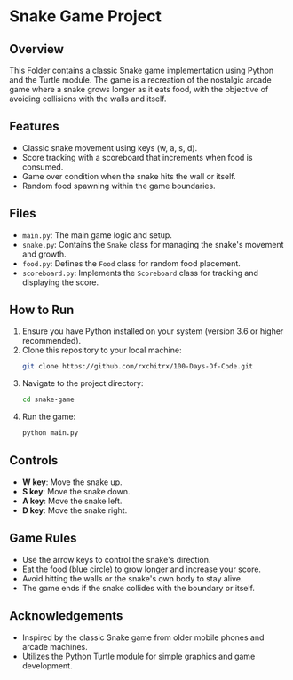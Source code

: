 # Snake Game Project

## Overview
This Folder contains a classic Snake game implementation using Python and the Turtle module. The game is a recreation of the nostalgic arcade game where a snake grows longer as it eats food, with the objective of avoiding collisions with the walls and itself.

## Features
- Classic snake movement using keys (w, a, s, d).
- Score tracking with a scoreboard that increments when food is consumed.
- Game over condition when the snake hits the wall or itself.
- Random food spawning within the game boundaries.

## Files
- `main.py`: The main game logic and setup.
- `snake.py`: Contains the `Snake` class for managing the snake's movement and growth.
- `food.py`: Defines the `Food` class for random food placement.
- `scoreboard.py`: Implements the `Scoreboard` class for tracking and displaying the score.

## How to Run
1. Ensure you have Python installed on your system (version 3.6 or higher recommended).
2. Clone this repository to your local machine:
   ```bash
   git clone https://github.com/rxchitrx/100-Days-Of-Code.git
   ```
3. Navigate to the project directory:
   ```bash
   cd snake-game
   ```
4. Run the game:
   ```bash
   python main.py
   ```

## Controls
- **W key**: Move the snake up.
- **S key**: Move the snake down.
- **A key**: Move the snake left.
- **D key**: Move the snake right.

## Game Rules
- Use the arrow keys to control the snake's direction.
- Eat the food (blue circle) to grow longer and increase your score.
- Avoid hitting the walls or the snake's own body to stay alive.
- The game ends if the snake collides with the boundary or itself.

## Acknowledgements
- Inspired by the classic Snake game from older mobile phones and arcade machines.
- Utilizes the Python Turtle module for simple graphics and game development.